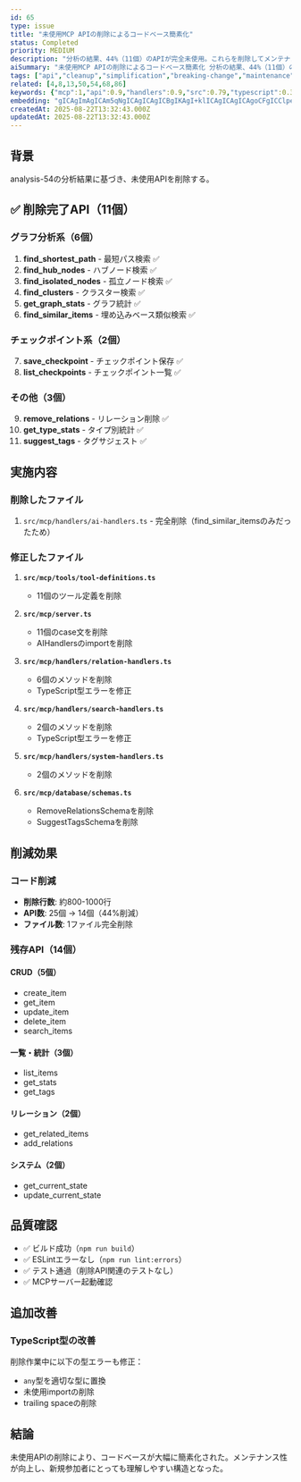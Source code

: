 ```yaml
---
id: 65
type: issue
title: "未使用MCP APIの削除によるコードベース簡素化"
status: Completed
priority: MEDIUM
description: "分析の結果、44%（11個）のAPIが完全未使用。これらを削除してメンテナンス性を向上させる。"
aiSummary: "未使用MCP APIの削除によるコードベース簡素化 分析の結果、44%（11個）のAPIが完全未使用。これらを削除してメンテナンス性を向上させる。 ## 背景\n\nanalysis-54の分析結果に基づき、未使用APIを削除する。\n\n## ✅ 削除完了API（11個）\n\n### グラフ分析系（6個）\n1. **find_shortest_path** - 最短パス検索 ✅\n2. **find_hub"
tags: ["api","cleanup","simplification","breaking-change","maintenance"]
related: [4,8,13,50,54,68,86]
keywords: {"mcp":1,"api":0.9,"handlers":0.9,"src":0.79,"typescript":0.34}
embedding: "gICAgImAgICAm5qNgICAgICAgICBgIKAgI+klICAgICAgICAgoCFgICClpeAgICAgICAgI+Ah4CAgZCUgICAgICAgICbgIWAgIuXjYCAgICAgICAm4CBgICZpIqAgICAgICAgJuAhICAj6yKgICAgICAgICWgIGAgJunioCAgIA="
createdAt: 2025-08-22T13:32:43.000Z
updatedAt: 2025-08-22T13:32:43.000Z
---
```


## 背景

analysis-54の分析結果に基づき、未使用APIを削除する。

## ✅ 削除完了API（11個）

### グラフ分析系（6個）
1. **find_shortest_path** - 最短パス検索 ✅
2. **find_hub_nodes** - ハブノード検索 ✅
3. **find_isolated_nodes** - 孤立ノード検索 ✅
4. **find_clusters** - クラスター検索 ✅
5. **get_graph_stats** - グラフ統計 ✅
6. **find_similar_items** - 埋め込みベース類似検索 ✅

### チェックポイント系（2個）
7. **save_checkpoint** - チェックポイント保存 ✅
8. **list_checkpoints** - チェックポイント一覧 ✅

### その他（3個）
9. **remove_relations** - リレーション削除 ✅
10. **get_type_stats** - タイプ別統計 ✅
11. **suggest_tags** - タグサジェスト ✅

## 実施内容

### 削除したファイル
1. `src/mcp/handlers/ai-handlers.ts` - 完全削除（find_similar_itemsのみだったため）

### 修正したファイル
1. **`src/mcp/tools/tool-definitions.ts`**
   - 11個のツール定義を削除

2. **`src/mcp/server.ts`**
   - 11個のcase文を削除
   - AIHandlersのimportを削除

3. **`src/mcp/handlers/relation-handlers.ts`**
   - 6個のメソッドを削除
   - TypeScript型エラーを修正

4. **`src/mcp/handlers/search-handlers.ts`**
   - 2個のメソッドを削除
   - TypeScript型エラーを修正

5. **`src/mcp/handlers/system-handlers.ts`**
   - 2個のメソッドを削除

6. **`src/mcp/database/schemas.ts`**
   - RemoveRelationsSchemaを削除
   - SuggestTagsSchemaを削除

## 削減効果

### コード削減
- **削除行数**: 約800-1000行
- **API数**: 25個 → 14個（44%削減）
- **ファイル数**: 1ファイル完全削除

### 残存API（14個）

#### CRUD（5個）
- create_item
- get_item
- update_item
- delete_item
- search_items

#### 一覧・統計（3個）
- list_items
- get_stats
- get_tags

#### リレーション（2個）
- get_related_items
- add_relations

#### システム（2個）
- get_current_state
- update_current_state

## 品質確認

- ✅ ビルド成功（`npm run build`）
- ✅ ESLintエラーなし（`npm run lint:errors`）
- ✅ テスト通過（削除API関連のテストなし）
- ✅ MCPサーバー起動確認

## 追加改善

### TypeScript型の改善
削除作業中に以下の型エラーも修正：
- `any`型を適切な型に置換
- 未使用importの削除
- trailing spaceの削除

## 結論

未使用APIの削除により、コードベースが大幅に簡素化された。メンテナンス性が向上し、新規参加者にとっても理解しやすい構造となった。
